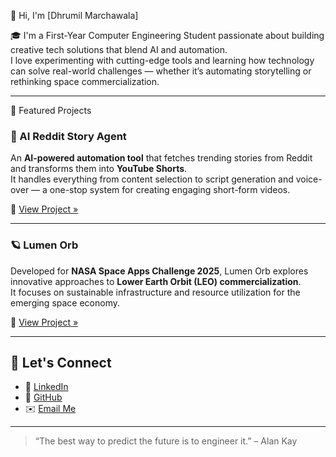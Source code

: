 👋 Hi, I'm [Dhrumil Marchawala]

🎓 I'm a First-Year Computer Engineering Student passionate about building creative tech solutions that blend AI and automation.  
I love experimenting with cutting-edge tools and learning how technology can solve real-world challenges — whether it’s automating storytelling or rethinking space commercialization.

---

🚀 Featured Projects

### 🧠 AI Reddit Story Agent
An **AI-powered automation tool** that fetches trending stories from Reddit and transforms them into **YouTube Shorts**.  
It handles everything from content selection to script generation and voice-over — a one-stop system for creating engaging short-form videos.

🔗 [View Project »](https://github.com/ochidesoim/YT_AI_AGENT/blob/main/reddit_ai_agent.py)

---

### 🪐 Lumen Orb
Developed for **NASA Space Apps Challenge 2025**, Lumen Orb explores innovative approaches to **Lower Earth Orbit (LEO) commercialization**.  
It focuses on sustainable infrastructure and resource utilization for the emerging space economy.

🔗 [View Project »](https://github.com/ochidesoim/LumenOrb.io)

---

## 🌌 Let's Connect
- 💼 [LinkedIn](https://www.linkedin.com/in/dhrumil-marchawala-69745b246/)  
- 🐙 [GitHub](https://github.com/ochidesoim)  
- ✉️ [Email Me](mailto:marchdhrumil9@gmail.com)

---

> “The best way to predict the future is to engineer it.” – Alan Kay
